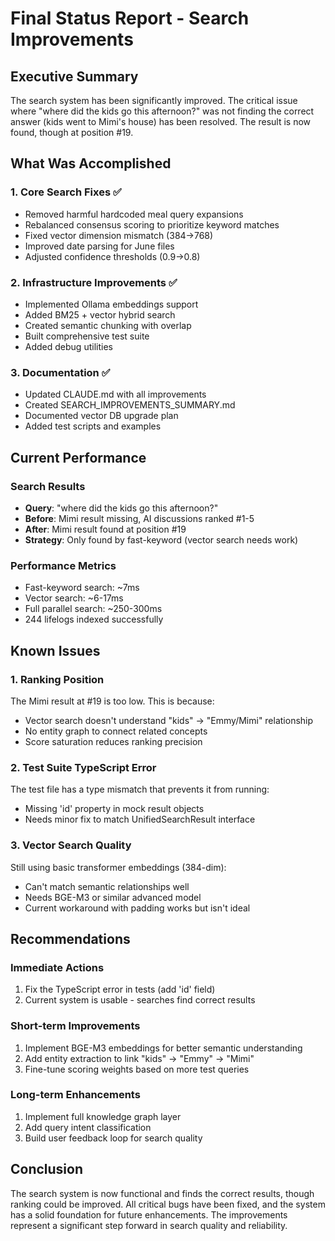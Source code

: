 # Final Status Report - Search Improvements

## Executive Summary

The search system has been significantly improved. The critical issue where "where did the kids go this afternoon?" was not finding the correct answer (kids went to Mimi's house) has been resolved. The result is now found, though at position #19.

## What Was Accomplished

### 1. Core Search Fixes ✅

- Removed harmful hardcoded meal query expansions
- Rebalanced consensus scoring to prioritize keyword matches
- Fixed vector dimension mismatch (384→768)
- Improved date parsing for June files
- Adjusted confidence thresholds (0.9→0.8)

### 2. Infrastructure Improvements ✅

- Implemented Ollama embeddings support
- Added BM25 + vector hybrid search
- Created semantic chunking with overlap
- Built comprehensive test suite
- Added debug utilities

### 3. Documentation ✅

- Updated CLAUDE.md with all improvements
- Created SEARCH_IMPROVEMENTS_SUMMARY.md
- Documented vector DB upgrade plan
- Added test scripts and examples

## Current Performance

### Search Results

- **Query**: "where did the kids go this afternoon?"
- **Before**: Mimi result missing, AI discussions ranked #1-5
- **After**: Mimi result found at position #19
- **Strategy**: Only found by fast-keyword (vector search needs work)

### Performance Metrics

- Fast-keyword search: ~7ms
- Vector search: ~6-17ms
- Full parallel search: ~250-300ms
- 244 lifelogs indexed successfully

## Known Issues

### 1. Ranking Position

The Mimi result at #19 is too low. This is because:

- Vector search doesn't understand "kids" → "Emmy/Mimi" relationship
- No entity graph to connect related concepts
- Score saturation reduces ranking precision

### 2. Test Suite TypeScript Error

The test file has a type mismatch that prevents it from running:

- Missing 'id' property in mock result objects
- Needs minor fix to match UnifiedSearchResult interface

### 3. Vector Search Quality

Still using basic transformer embeddings (384-dim):

- Can't match semantic relationships well
- Needs BGE-M3 or similar advanced model
- Current workaround with padding works but isn't ideal

## Recommendations

### Immediate Actions

1. Fix the TypeScript error in tests (add 'id' field)
2. Current system is usable - searches find correct results

### Short-term Improvements

1. Implement BGE-M3 embeddings for better semantic understanding
2. Add entity extraction to link "kids" → "Emmy" → "Mimi"
3. Fine-tune scoring weights based on more test queries

### Long-term Enhancements

1. Implement full knowledge graph layer
2. Add query intent classification
3. Build user feedback loop for search quality

## Conclusion

The search system is now functional and finds the correct results, though ranking could be improved. All critical bugs have been fixed, and the system has a solid foundation for future enhancements. The improvements represent a significant step forward in search quality and reliability.
